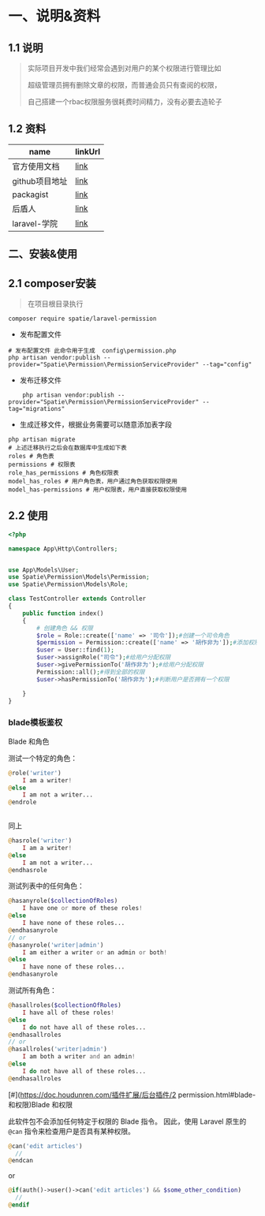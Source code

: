 # 一、说明&资料

## 1.1 说明

> 实际项目开发中我们经常会遇到对用户的某个权限进行管理比如
>
> 超级管理员拥有删除文章的权限，而普通会员只有查阅的权限，
>
> 自己搭建一个rbac权限服务很耗费时间精力，没有必要去造轮子

## 1.2 资料

| name           | linkUrl                                                      |
| -------------- | ------------------------------------------------------------ |
| 官方使用文档   | [link](https://spatie.be/docs/laravel-permission/v4/introduction) |
| github项目地址 | [link](https://github.com/spatie/laravel-permission)         |
| packagist      | [link](https://packagist.org/packages/spatie/laravel-permission) |
| 后盾人         | [link](https://doc.houdunren.com/%E6%8F%92%E4%BB%B6%E6%89%A9%E5%B1%95/%E5%90%8E%E5%8F%B0%E6%8F%92%E4%BB%B6/2%20permission.html) |
| laravel-学院   | [link](https://learnku.com/articles/9842/user-role-permission-control-package-laravel-permission-usage-description) |

## 二、安装&使用

## 2.1 composer安装

> 在项目根目录执行

```shell
composer require spatie/laravel-permission
```

- 发布配置文件

```shell
# 发布配置文件 此命令用于生成  config\permission.php
php artisan vendor:publish --provider="Spatie\Permission\PermissionServiceProvider" --tag="config"
```

- 发布迁移文件

```shell
    php artisan vendor:publish --provider="Spatie\Permission\PermissionServiceProvider" --tag="migrations"
```

- 生成迁移文件，根据业务需要可以随意添加表字段

```shell
php artisan migrate
# 上述迁移执行之后会在数据库中生成如下表
roles # 角色表
permissions # 权限表
role_has_permissions # 角色权限表
model_has_roles # 用户角色表，用户通过角色获取权限使用
model_has-permissions # 用户权限表，用户直接获取权限使用
```



## 2.2 使用

```php
<?php

namespace App\Http\Controllers;


use App\Models\User;
use Spatie\Permission\Models\Permission;
use Spatie\Permission\Models\Role;

class TestController extends Controller
{
    public function index()
    {
        # 创建角色 && 权限
        $role = Role::create(['name' => '司令']);#创建一个司令角色
        $permission = Permission::create(['name' => '胡作非为']);#添加权限
        $user = User::find(1);
        $user->assignRole("司令");#给用户分配权限
        $user->givePermissionTo('胡作非为');#给用户分配权限
        Permission::all();#得到全部的权限
        $user->hasPermissionTo('胡作非为');#判断用户是否拥有一个权限

    }
}
```





### blade模板鉴权

Blade 和角色

测试一个特定的角色：

```php
@role('writer')
    I am a writer!
@else
    I am not a writer...
@endrole
    
```

同上

```php
@hasrole('writer')
    I am a writer!
@else
    I am not a writer...
@endhasrole
```

测试列表中的任何角色：

```php
@hasanyrole($collectionOfRoles)
    I have one or more of these roles!
@else
    I have none of these roles...
@endhasanyrole
// or
@hasanyrole('writer|admin')
    I am either a writer or an admin or both!
@else
    I have none of these roles...
@endhasanyrole
```

测试所有角色：

```php
@hasallroles($collectionOfRoles)
    I have all of these roles!
@else
    I do not have all of these roles...
@endhasallroles
// or
@hasallroles('writer|admin')
    I am both a writer and an admin!
@else
    I do not have all of these roles...
@endhasallroles
```

[#](https://doc.houdunren.com/插件扩展/后台插件/2 permission.html#blade-和权限)Blade 和权限

此软件包不会添加任何特定于权限的 Blade 指令。 因此，使用 Laravel 原生的 `@can` 指令来检查用户是否具有某种权限。

```php
@can('edit articles')
  //
@endcan
```

or

```php
@if(auth()->user()->can('edit articles') && $some_other_condition)
  //
@endif
```